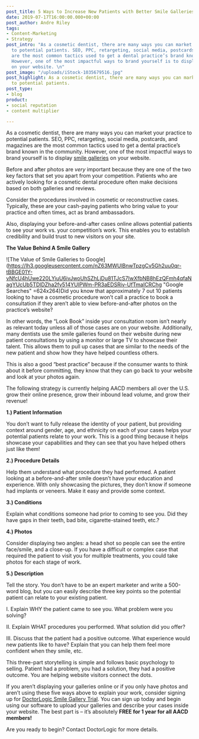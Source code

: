 ```yaml
---
post_title: 5 Ways to Increase New Patients with Better Smile Galleries
date: 2019-07-17T16:00:00.000+00:00
post_author: Andre Riley
tags:
- Content-Marketing
- Strategy
post_intro: "As a cosmetic dentist, there are many ways you can market your practice
  to potential patients. SEO, PPC, retargeting, social media, postcards, and magazines
  are the most common tactics used to get a dental practice’s brand known in the community.
  However, one of the most impactful ways to brand yourself is to display smile galleries
  on your website. \n"
post_image: "/uploads/iStock-1035679516.jpg"
post_highlight: As a cosmetic dentist, there are many ways you can market your practice
  to potential patients.
post_type:
- blog
product:
- social reputation
- content multiplier

---
```

As a cosmetic dentist, there are many ways you can market your practice to potential patients. SEO, PPC, retargeting, social media, postcards, and magazines are the most common tactics used to get a dental practice’s brand known in the community. However, one of the most impactful ways to brand yourself is to display [smile galleries](https://doctorlogic.com/products/smile-gallery-plugin/) on your website.

Before and after photos are _very_ important because they are one of the two key factors that set you apart from your competition. Patients who are actively looking for a cosmetic dental procedure often make decisions based on both galleries and reviews.

Consider the procedures involved in cosmetic or reconstructive cases. Typically, these are your cash-paying patients who bring value to your practice and often times, act as brand ambassadors.

Also, displaying your before-and-after cases online allows potential patients to see your work vs. your competition’s work. This enables you to establish credibility and build trust to new visitors on your site.

**The Value Behind A Smile Gallery**

![The Value of Smile Galleries to Google](https://lh3.googleusercontent.com/nZ63MWUlBnwTpzgCv5Gh2uu0qr-tBBGE01Y-vNfcU4hUwe220LYiuU6ivJwoUhSZhLjDu81TJcS7IwXfbNB8hEzQFmh4qfaNagYUcUb5TDlDZha2fv514YUlPWm-PR3aEDSRiv-UfTmaICRChg "Google Searches" =624x264)Did you know that approximately 7 out 10 patients looking to have a cosmetic procedure won’t call a practice to book a consultation if they aren’t able to view before-and-after photos on the practice’s website?

In other words, the “Look Book” inside your consultation room isn’t nearly as relevant today unless all of those cases are on your website. Additionally, many dentists use the smile galleries found on their website during new patient consultations by using a monitor or large TV to showcase their talent. This allows them to pull up cases that are similar to the needs of the new patient and show how they have helped countless others.

This is also a good “best practice” because if the consumer wants to think about it before committing, they know that they can go back to your website and look at your photos again.

The following strategy is currently helping AACD members all over the U.S. grow their online presence, grow their inbound lead volume, and grow their revenue!

**1.) Patient Information**

You don’t want to fully release the identity of your patient, but providing context around gender, age, and ethnicity on each of your cases helps your potential patients relate to your work. This is a good thing because it helps showcase your capabilities and they can see that you have helped others just like them!

**2.) Procedure Details**

Help them understand what procedure they had performed. A patient looking at a before-and-after smile doesn’t have your education and experience. With only showcasing the pictures, they don’t know if someone had implants or veneers. Make it easy and provide some context.

**3.) Conditions**

Explain what conditions someone had prior to coming to see you. Did they have gaps in their teeth, bad bite, cigarette-stained teeth, etc.?

**4.) Photos**

Consider displaying two angles: a head shot so people can see the entire face/smile, and a close-up. If you have a difficult or complex case that required the patient to visit you for multiple treatments, you could take photos for each stage of work.

**5.) Description**

Tell the story. You don’t have to be an expert marketer and write a 500-word blog, but you can easily describe three key points so the potential patient can relate to your existing patient.

I. Explain WHY the patient came to see you. What problem were you solving?

II. Explain WHAT procedures you performed. What solution did you offer?

III. Discuss that the patient had a positive outcome. What experience would new patients like to have? Explain that you can help them feel more confident when they smile, etc.

This three-part storytelling is simple and follows basic psychology to selling. Patient had a problem, you had a solution, they had a positive outcome. You are helping website visitors connect the dots.

If you aren’t displaying your galleries online or if you only have photos and aren’t using these five ways above to explain your work, consider signing up for [DoctorLogic Smile Gallery Trial](https://doctorlogic.com/products/smile-gallery-plugin/). You can sign up today and begin using our software to upload your galleries and describe your cases inside your website. The best part is – it’s absolutely **FREE for 1 year for all AACD members!**

Are you ready to begin? Contact DoctorLogic for more details.